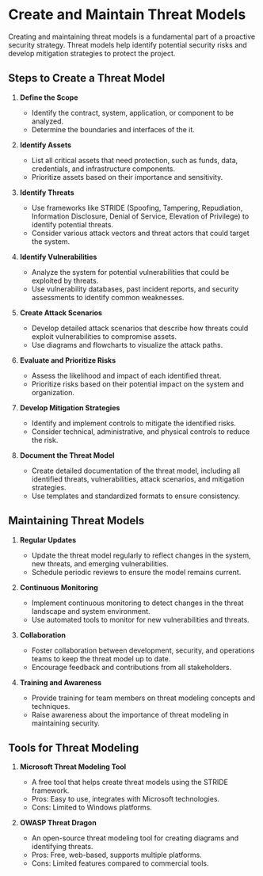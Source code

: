 # Create and Maintain Threat Models

Creating and maintaining threat models is a fundamental part of a proactive security strategy. Threat models help identify potential security risks and develop mitigation strategies to protect the project.

## Steps to Create a Threat Model

1. **Define the Scope**
   - Identify the contract, system, application, or component to be analyzed.
   - Determine the boundaries and interfaces of the it.

2. **Identify Assets**
   - List all critical assets that need protection, such as funds, data, credentials, and infrastructure components.
   - Prioritize assets based on their importance and sensitivity.

3. **Identify Threats**
   - Use frameworks like STRIDE (Spoofing, Tampering, Repudiation, Information Disclosure, Denial of Service, Elevation of Privilege) to identify potential threats.
   - Consider various attack vectors and threat actors that could target the system.

4. **Identify Vulnerabilities**
   - Analyze the system for potential vulnerabilities that could be exploited by threats.
   - Use vulnerability databases, past incident reports, and security assessments to identify common weaknesses.

5. **Create Attack Scenarios**
   - Develop detailed attack scenarios that describe how threats could exploit vulnerabilities to compromise assets.
   - Use diagrams and flowcharts to visualize the attack paths.

6. **Evaluate and Prioritize Risks**
   - Assess the likelihood and impact of each identified threat.
   - Prioritize risks based on their potential impact on the system and organization.

7. **Develop Mitigation Strategies**
   - Identify and implement controls to mitigate the identified risks.
   - Consider technical, administrative, and physical controls to reduce the risk.

8. **Document the Threat Model**
   - Create detailed documentation of the threat model, including all identified threats, vulnerabilities, attack scenarios, and mitigation strategies.
   - Use templates and standardized formats to ensure consistency.

## Maintaining Threat Models

1. **Regular Updates**
   - Update the threat model regularly to reflect changes in the system, new threats, and emerging vulnerabilities.
   - Schedule periodic reviews to ensure the model remains current.

2. **Continuous Monitoring**
   - Implement continuous monitoring to detect changes in the threat landscape and system environment.
   - Use automated tools to monitor for new vulnerabilities and threats.

3. **Collaboration**
   - Foster collaboration between development, security, and operations teams to keep the threat model up to date.
   - Encourage feedback and contributions from all stakeholders.

4. **Training and Awareness**
   - Provide training for team members on threat modeling concepts and techniques.
   - Raise awareness about the importance of threat modeling in maintaining security.

## Tools for Threat Modeling

1. **Microsoft Threat Modeling Tool**
   - A free tool that helps create threat models using the STRIDE framework.
   - Pros: Easy to use, integrates with Microsoft technologies.
   - Cons: Limited to Windows platforms.

2. **OWASP Threat Dragon**
   - An open-source threat modeling tool for creating diagrams and identifying threats.
   - Pros: Free, web-based, supports multiple platforms.
   - Cons: Limited features compared to commercial tools.
  
